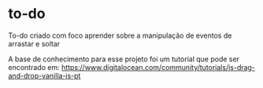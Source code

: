 # to-do
To-do criado com foco aprender sobre a manipulação de eventos de arrastar e soltar

A base de conhecimento para esse projeto foi um tutorial que pode ser encontrado em: https://www.digitalocean.com/community/tutorials/js-drag-and-drop-vanilla-js-pt
